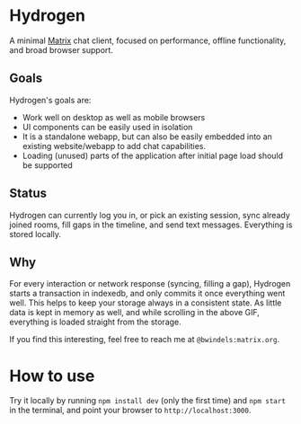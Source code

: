 # Hydrogen

A minimal [Matrix](https://matrix.org/) chat client, focused on performance, offline functionality, and broad browser support.

## Goals

Hydrogen's goals are:
 - Work well on desktop as well as mobile browsers
 - UI components can be easily used in isolation
 - It is a standalone webapp, but can also be easily embedded into an existing website/webapp to add chat capabilities.
 - Loading (unused) parts of the application after initial page load should be supported

## Status

Hydrogen can currently log you in, or pick an existing session, sync already joined rooms, fill gaps in the timeline, and send text messages. Everything is stored locally.

## Why

For every interaction or network response (syncing, filling a gap), Hydrogen starts a transaction in indexedb, and only commits it once everything went well. This helps to keep your storage always in a consistent state. As little data is kept in memory as well, and while scrolling in the above GIF, everything is loaded straight from the storage.

If you find this interesting, feel free to reach me at `@bwindels:matrix.org`.

# How to use

Try it locally by running `npm install dev` (only the first time) and `npm start` in the terminal, and point your browser to `http://localhost:3000`.
